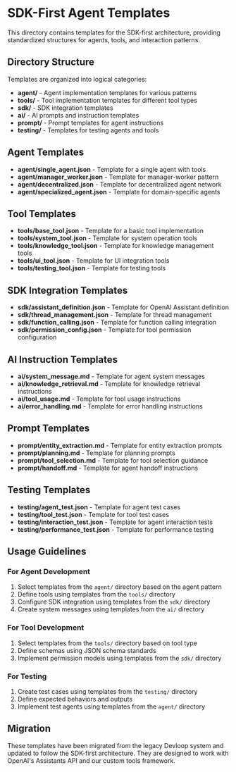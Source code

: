 # SDK-First Agent Templates

This directory contains templates for the SDK-first architecture, providing standardized structures for agents, tools, and interaction patterns.

## Directory Structure

Templates are organized into logical categories:

- **agent/** - Agent implementation templates for various patterns
- **tools/** - Tool implementation templates for different tool types
- **sdk/** - SDK integration templates
- **ai/** - AI prompts and instruction templates
- **prompt/** - Prompt templates for agent instructions
- **testing/** - Templates for testing agents and tools

## Agent Templates

- **agent/single_agent.json** - Template for a single agent with tools
- **agent/manager_worker.json** - Template for manager-worker pattern
- **agent/decentralized.json** - Template for decentralized agent network
- **agent/specialized_agent.json** - Template for domain-specific agents

## Tool Templates

- **tools/base_tool.json** - Template for a basic tool implementation
- **tools/system_tool.json** - Template for system operation tools
- **tools/knowledge_tool.json** - Template for knowledge management tools
- **tools/ui_tool.json** - Template for UI integration tools
- **tools/testing_tool.json** - Template for testing tools

## SDK Integration Templates

- **sdk/assistant_definition.json** - Template for OpenAI Assistant definition
- **sdk/thread_management.json** - Template for thread management
- **sdk/function_calling.json** - Template for function calling integration
- **sdk/permission_config.json** - Template for tool permission configuration

## AI Instruction Templates

- **ai/system_message.md** - Template for agent system messages
- **ai/knowledge_retrieval.md** - Template for knowledge retrieval instructions
- **ai/tool_usage.md** - Template for tool usage instructions
- **ai/error_handling.md** - Template for error handling instructions

## Prompt Templates

- **prompt/entity_extraction.md** - Template for entity extraction prompts
- **prompt/planning.md** - Template for planning prompts
- **prompt/tool_selection.md** - Template for tool selection guidance
- **prompt/handoff.md** - Template for agent handoff instructions

## Testing Templates

- **testing/agent_test.json** - Template for agent test cases
- **testing/tool_test.json** - Template for tool test cases
- **testing/interaction_test.json** - Template for agent interaction tests
- **testing/performance_test.json** - Template for performance testing

## Usage Guidelines

### For Agent Development

1. Select templates from the `agent/` directory based on the agent pattern
2. Define tools using templates from the `tools/` directory
3. Configure SDK integration using templates from the `sdk/` directory
4. Create system messages using templates from the `ai/` directory

### For Tool Development

1. Select templates from the `tools/` directory based on tool type
2. Define schemas using JSON schema standards
3. Implement permission models using templates from the `sdk/` directory

### For Testing

1. Create test cases using templates from the `testing/` directory
2. Define expected behaviors and outputs
3. Implement test agents using templates from the `agent/` directory

## Migration

These templates have been migrated from the legacy Devloop system and updated to follow the SDK-first architecture. They are designed to work with OpenAI's Assistants API and our custom tools framework.